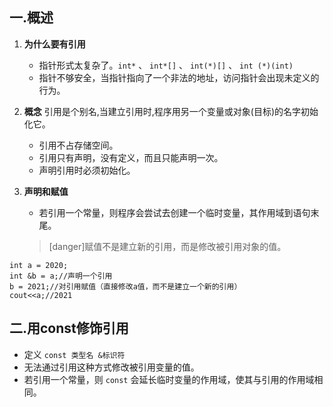 ## 一.概述
1.	**为什么要有引用** 
	+	指针形式太复杂了。`int*` 、 `int*[]` 、 `int(*)[]` 、 `int (*)(int)`
	+	指针不够安全，当指针指向了一个非法的地址，访问指针会出现未定义的行为。
2.	**概念** 引用是个别名,当建立引用时,程序用另一个变量或对象(目标)的名字初始化它。
	
	+	引用不占存储空间。
	+	引用只有声明，没有定义，而且只能声明一次。
	+	声明引用时必须初始化。
3.	**声明和赋值**
	+	若引用一个常量，则程序会尝试去创建一个临时变量，其作用域到语句末尾。
	>[danger]赋值不是建立新的引用，而是修改被引用对象的值。

```
int a = 2020;
int &b = a;//声明一个引用
b = 2021;//对引用赋值（直接修改a值，而不是建立一个新的引用）
cout<<a;//2021
```

## 二.用const修饰引用

+	定义 `const 类型名 &标识符`
+	无法通过引用这种方式修改被引用变量的值。
+	若引用一个常量，则 `const` 会延长临时变量的作用域，使其与引用的作用域相同。
